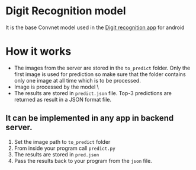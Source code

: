 # Digit Recognition model
It is the base Convnet model used in the [Digit recognition app](https://github.com/convosyn/digit-recognition-app) for android

# How it works

* The images from the server are stored in the `to_predict` folder. Only the first image is used for prediction so make sure that the folder contains only one image at all time which is to be processed. 
* Image is processed by the model \
* The results are stored in `predict.json` file. Top-3 predictions are returned as result in a JSON format file. 

## It can be implemented in any app in backend server.
1. Set the image path to `to_predict` folder
2. From inside your program call `predict.py`
3. The results are stored in `pred.json`
4. Pass the results back to your program from the `json` file.
